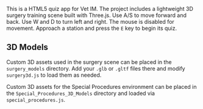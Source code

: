 This is a HTML5 quiz app for Vet IM.
The project includes a lightweight 3D surgery training scene built with Three.js.
Use A/S to move forward and back. Use W and D to turn left and right. The mouse is disabled for movement. Approach a station and press the `E` key to begin its quiz.

## 3D Models

Custom 3D assets used in the surgery scene can be placed in the `surgery_models` directory. Add your `.glb` or `.gltf` files there and modify `surgery3d.js` to load them as needed.

Custom 3D assets for the Special Procedures environment can be placed in the `Special_Procedures_3D_Models` directory and loaded via `special_procedures.js`.
